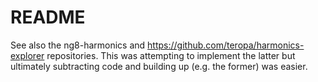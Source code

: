 # README

See also the ng8-harmonics and https://github.com/teropa/harmonics-explorer repositories. This was attempting to implement the latter but ultimately subtracting code and building up (e.g. the former) was easier.
